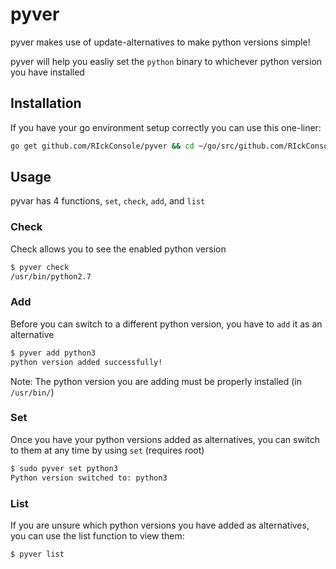 # pyver

pyver makes use of update-alternatives to make python versions simple!

pyver will help you easliy set the `python` binary to whichever python version you have installed

## Installation

If you have your go environment setup correctly you can use this one-liner:

``` sh
go get github.com/RIckConsole/pyver && cd ~/go/src/github.com/RIckConsole/pyvar && go install
```

## Usage

pyvar has 4 functions, `set`, `check`, `add`, and `list`

### Check

Check allows you to see the enabled python version

```sh
$ pyver check
/usr/bin/python2.7
```

### Add

Before you can switch to a different python version, you have to `add` it as an alternative

``` sh
$ pyver add python3
python version added successfully!
```

Note: The python version you are adding must be properly installed (in `/usr/bin/`)

### Set

Once you have your python versions added as alternatives, you can switch to them at any time by using `set` (requires root)

``` sh
$ sudo pyver set python3
Python version switched to: python3
```

### List 

If you are unsure which python versions you have added as alternatives, you can use the list function to view them:

``` sh
$ pyver list
```
